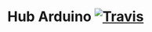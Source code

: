 Hub Arduino [![Travis](https://travis-ci.org/ThingFu/hub-arduino.svg?branch=master)](https://travis-ci.org/ThingFu/hub-arduino)
===========
